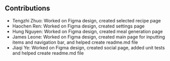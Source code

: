 ## Contributions
- Tengzhi Zhuo: Worked on Figma design, created selected recipe page
- Haochen Ren: Worked on Figma design, created settings page
- Hung Nguyen: Worked on Figma design, created meal generation page
- James Leone: Worked on Figma design, created main page for inputting items and navigation bar, and helped create readme.md file
- Jiaqi Ye: Worked on Figma design, created social page, added unit tests and helped create readme.md file
